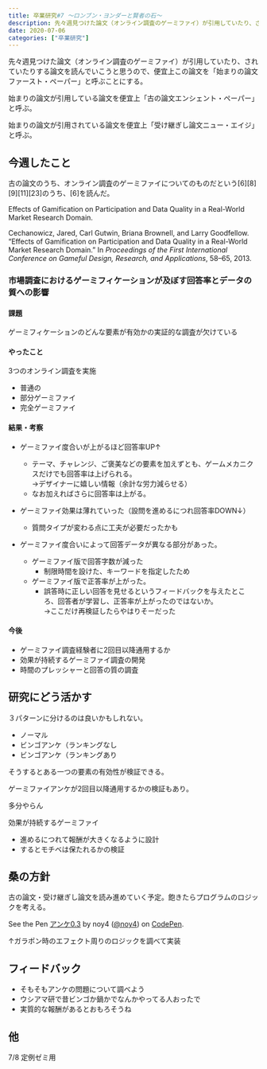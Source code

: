 ```yaml
---
title: 卒業研究#7 〜ロンブン・ヨンダーと賢者の石〜
description: 先々週見つけた論文（オンライン調査のゲーミファイ）が引用していたり、されていたりする論文を読んでいこうと思うので、便宜上この論文を「始まりの論文ファースト・ペーパー」と呼ぶことにする。 始まりの論文が引用している論文を便宜上「古の論文...
date: 2020-07-06
categories: ["卒業研究"]
---
```


先々週見つけた論文（オンライン調査のゲーミファイ）が引用していたり、されていたりする論文を読んでいこうと思うので、便宜上この論文を「始まりの論文ファースト・ペーパー」と呼ぶことにする。

始まりの論文が引用している論文を便宜上「古の論文エンシェント・ペーパー」と呼ぶ。

始まりの論文が引用されている論文を便宜上「受け継ぎし論文ニュー・エイジ」と呼ぶ。

## 今週したこと

古の論文のうち、オンライン調査のゲーミファイについてのものだという\[6\]\[8\]\[9\]\[11\]\[23\]のうち、\[6\]を読んだ。

Effects of Gamification on Participation and Data Quality in a Real-World Market Research Domain.

Cechanowicz, Jared, Carl Gutwin, Briana Brownell, and Larry Goodfellow. “Effects of Gamification on Participation and Data Quality in a Real-World Market Research Domain.” In _Proceedings of the First International Conference on Gameful Design, Research, and Applications_, 58–65, 2013.

### 市場調査におけるゲーミフィケーションが及ぼす回答率とデータの質への影響

#### 課題

ゲーミフィケーションのどんな要素が有効かの実証的な調査が欠けている

#### やったこと

3つのオンライン調査を実施

-   普通の
-   部分ゲーミファイ
-   完全ゲーミファイ

#### 結果・考察

-   ゲーミファイ度合いが上がるほど回答率UP↑
    -   テーマ、チャレンジ、ご褒美などの要素を加えずとも、ゲームメカニクスだけでも回答率は上げられる。  
        →デザイナーに嬉しい情報（余計な労力減らせる）
    -   なお加えればさらに回答率は上がる。

-   ゲーミファイ効果は薄れていった（設問を進めるにつれ回答率DOWN↓）
    -   質問タイプが変わる点に工夫が必要だったかも

-   ゲーミファイ度合いによって回答データが異なる部分があった。
    -   ゲーミファイ版で回答字数が減った
        -   制限時間を設けた、キーワードを指定したため
    -   ゲーミファイ版で正答率が上がった。
        -   誤答時に正しい回答を見せるというフィードバックを与えたところ、回答者が学習し、正答率が上がったのではないか。  
            →ここだけ再検証したらやはりそーだった

#### 今後

-   ゲーミファイ調査経験者に2回目以降通用するか
-   効果が持続するゲーミファイ調査の開発
-   時間のプレッシャーと回答の質の調査

## 研究にどう活かす

３パターンに分けるのは良いかもしれない。

-   ノーマル
-   ビンゴアンケ（ランキングなし
-   ビンゴアンケ（ランキングあり

そうするとある一つの要素の有効性が検証できる。

ゲーミファイアンケが2回目以降通用するかの検証もあり。

多分やらん

効果が持続するゲーミファイ

-   進めるにつれて報酬が大きくなるように設計
-   するとモチベは保たれるかの検証

## 桑の方針

古の論文・受け継ぎし論文を読み進めていく予定。飽きたらプログラムのロジックを考える。

See the Pen [アンケ0.3](https://codepen.io/noy4/pen/RwrQoGJ) by noy4 ([@noy4](https://codepen.io/noy4)) on [CodePen](https://codepen.io).

↑ガラポン時のエフェクト周りのロジックを調べて実装

## フィードバック

-   そもそもアンケの問題について調べよう
-   ウシアマ研で昔ビンゴか鍋かでなんかやってる人おったで
-   実質的な報酬があるとおもろそうね

## 他

7/8 定例ゼミ用